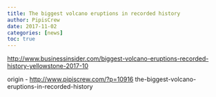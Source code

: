 ```yaml
---
title: The biggest volcano eruptions in recorded history
author: PipisCrew
date: 2017-11-02
categories: [news]
toc: true
---
```


http://www.businessinsider.com/biggest-volcano-eruptions-recorded-history-yellowstone-2017-10

origin - http://www.pipiscrew.com/?p=10916 the-biggest-volcano-eruptions-in-recorded-history